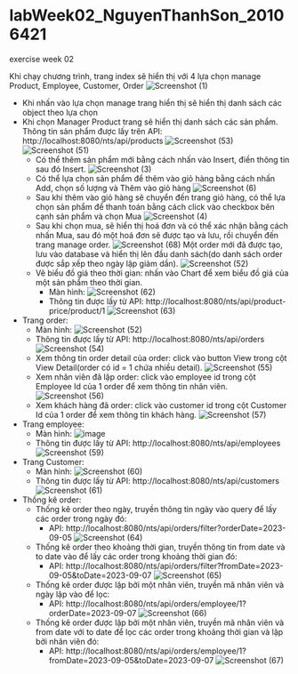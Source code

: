 # labWeek02_NguyenThanhSon_20106421
exercise week 02

Khi chạy chương trình, trang index sẽ hiển thị với 4 lựa chọn manage Product, Employee, Customer, Order
![Screenshot (1)](https://github.com/son1105/labWeek02_NguyenThanhSon_20106421/assets/115455297/1cf6547e-e59c-48c1-81ec-eafa4af3840b)
- Khi nhấn vào lựa chọn manage trang hiển thị sẽ hiển thị danh sách các object theo lựa chọn
- Khi chọn Manager Product trang sẽ hiển thị danh sách các sản phẩm. Thông tin sản phẩm được lấy trên API: http://localhost:8080/nts/api/products
  ![Screenshot (53)](https://github.com/son1105/labWeek02_NguyenThanhSon_20106421/assets/115455297/fadad2b8-e1aa-45f9-ab5d-1c1c2b73e6b0)
  ![Screenshot (51)](https://github.com/son1105/labWeek02_NguyenThanhSon_20106421/assets/115455297/f8c59d9b-e5ca-4f8d-9d3b-a603d078ecee)
  + Có thể thêm sản phẩm mới bằng cách nhấn vào Insert, điền thông tin sau đó Insert.
    ![Screenshot (3)](https://github.com/son1105/labWeek02_NguyenThanhSon_20106421/assets/115455297/8d69c93e-eb5d-46ff-a291-8aabafc24826)
  + Có thể lựa chọn sản phẩm để thêm vào giỏ hàng bằng cách nhấn Add, chọn số lượng và Thêm vào giỏ hàng
    ![Screenshot (6)](https://github.com/son1105/labWeek02_NguyenThanhSon_20106421/assets/115455297/302c0fb7-1be1-4cf5-bdaf-a1be8ced3836)
  + Sau khi thêm vào giỏ hàng sẽ chuyển đến trang giỏ hàng, có thể lựa chọn sản phẩm để thanh toán bằng cách click vào checkbox bên cạnh sản phẩm và chọn Mua
    ![Screenshot (4)](https://github.com/son1105/labWeek02_NguyenThanhSon_20106421/assets/115455297/d2eab0e9-ed72-4759-9448-4265da71261b)
  + Sau khi chọn mua, sẽ hiển thị hoá đơn và có thể xác nhận bằng cách nhấn Mua, sau đó một hoá đơn sẽ được tạo và lưu, rồi chuyển đến trang manage order.
    ![Screenshot (68)](https://github.com/son1105/labWeek02_NguyenThanhSon_20106421/assets/115455297/c47b29d8-fafb-4301-96a2-8640893015c7)
    Một order mới đã được tạo, lưu vào database và hiển thị lên đầu danh sách(do danh sách order được sắp xếp theo ngày lập giảm dần).
    ![Screenshot (52)](https://github.com/son1105/labWeek02_NguyenThanhSon_20106421/assets/115455297/388afdc9-d699-45f1-9e0a-166020356c32)
  + Vẽ biểu đồ giá theo thời gian: nhấn vào Chart để xem biểu đồ giá của một sản phẩm theo thời gian.
      * Màn hình:
        ![Screenshot (62)](https://github.com/son1105/labWeek02_NguyenThanhSon_20106421/assets/115455297/c233f5fa-cf0c-4123-a919-64df9bb219f0)
      * Thông tin được lấy từ API: http://localhost:8080/nts/api/product-price/product/1
        ![Screenshot (63)](https://github.com/son1105/labWeek02_NguyenThanhSon_20106421/assets/115455297/db64bb52-171d-4eb4-9e03-a70947f664a5)
- Trang order:
  + Màn hình:
    ![Screenshot (52)](https://github.com/son1105/labWeek02_NguyenThanhSon_20106421/assets/115455297/d6525da1-96fb-4ca0-81a1-68684f079df5)
  + Thông tin được lấy từ API: http://localhost:8080/nts/api/orders
    ![Screenshot (54)](https://github.com/son1105/labWeek02_NguyenThanhSon_20106421/assets/115455297/639e3668-54d7-47d3-83aa-52e634c913d5)
  + Xem thông tin order detail của order: click vào button View trong cột View Detail(order có id = 1 chứa nhiều detail).
    ![Screenshot (55)](https://github.com/son1105/labWeek02_NguyenThanhSon_20106421/assets/115455297/6ae6f99d-99be-4576-a41b-7dfc0c97378c)
  + Xem nhân viên đã lập order: click vào employee id trong cột Employee Id của 1 order để xem thông tin nhân viên.
    ![Screenshot (56)](https://github.com/son1105/labWeek02_NguyenThanhSon_20106421/assets/115455297/54071987-4a73-4897-a4f6-32832507ca50)
  + Xem khách hàng đã order: click vào customer id trong cột Customer Id của 1 order để xem thông tin khách hàng.
    ![Screenshot (57)](https://github.com/son1105/labWeek02_NguyenThanhSon_20106421/assets/115455297/176794e0-aecc-4451-8514-8c0692cfa8ba)
- Trang employee:
  + Màn hình:
  ![image](https://github.com/son1105/labWeek02_NguyenThanhSon_20106421/assets/115455297/91d0628c-5d3a-4daf-a069-d63938a4912f)
  + Thông tin được lấy từ API: http://localhost:8080/nts/api/employees
  ![Screenshot (59)](https://github.com/son1105/labWeek02_NguyenThanhSon_20106421/assets/115455297/aa918889-c37c-4252-a54c-d22ee74c7b1c)
- Trang Customer:
  + Màn hình:
  ![Screenshot (60)](https://github.com/son1105/labWeek02_NguyenThanhSon_20106421/assets/115455297/2639eb9f-1596-4b64-8a71-b103470095d1)
  + Thông tin được lấy từ API: http://localhost:8080/nts/api/customers
  ![Screenshot (61)](https://github.com/son1105/labWeek02_NguyenThanhSon_20106421/assets/115455297/6401ce8f-0499-428b-a4ea-3ccc94d0c9e3)
- Thống kê order:
  + Thống kê order theo ngày, truyền thông tin ngày vào query để lấy các order trong ngày đó:
    * API: http://localhost:8080/nts/api/orders/filter?orderDate=2023-09-05
      ![Screenshot (64)](https://github.com/son1105/labWeek02_NguyenThanhSon_20106421/assets/115455297/b154e963-d65f-487a-b5d8-0720bda93afc)
  + Thống kê order theo khoảng thời gian, truyền thông tin from date và to date vào để lấy các order trong khoảng thời gian đó:
    * API: http://localhost:8080/nts/api/orders/filter?fromDate=2023-09-05&toDate=2023-09-07
      ![Screenshot (65)](https://github.com/son1105/labWeek02_NguyenThanhSon_20106421/assets/115455297/54bde2ab-0e3e-4513-b6eb-40ad5c13f4a3)
  + Thống kê order được lập bởi một nhân viên, truyền mã nhân viên và ngày lập vào để lọc:
    * API: http://localhost:8080/nts/api/orders/employee/1?orderDate=2023-09-07
      ![Screenshot (66)](https://github.com/son1105/labWeek02_NguyenThanhSon_20106421/assets/115455297/09bc4ac0-9c3b-44eb-8000-1fc72a85cb4e)
  + Thống kê order được lập bởi một nhân viên, truyền mã nhân viên và from date với to date để lọc các order trong khoảng thời gian và lập bởi nhân viên đó:
    * API: http://localhost:8080/nts/api/orders/employee/1?fromDate=2023-09-05&toDate=2023-09-07
      ![Screenshot (67)](https://github.com/son1105/labWeek02_NguyenThanhSon_20106421/assets/115455297/2ca35b39-c20f-4625-b21c-b3c8d9da381d)


